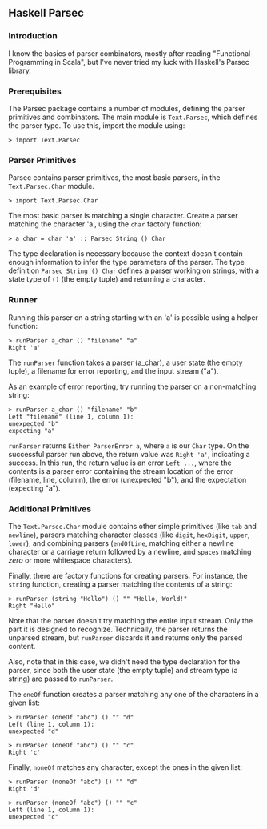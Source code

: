 ## Haskell Parsec

### Introduction

I know the basics of parser combinators, mostly after reading "Functional
Programming in Scala", but I've never tried my luck with Haskell's Parsec
library.

### Prerequisites

The Parsec package contains a number of modules, defining the parser
primitives and combinators.  The main module is `Text.Parsec`, which defines
the parser type.  To use this, import the module using:

```
> import Text.Parsec
```

### Parser Primitives

Parsec contains parser primitives, the most basic parsers, in the
`Text.Parsec.Char` module.

```
> import Text.Parsec.Char
```

The most basic parser is matching a single character.  Create a parser
matching the character 'a', using the `char` factory function:

```
> a_char = char 'a' :: Parsec String () Char
```

The type declaration is necessary because the context doesn't contain enough
information to infer the type parameters of the parser.  The type definition
`Parsec String () Char` defines a parser working on strings, with a state type
of `()` (the empty tuple) and returning a character.

### Runner

Running this parser on a string starting with an 'a' is possible using a
helper function:

```
> runParser a_char () "filename" "a"
Right 'a'
```

The `runParser` function takes a parser (a_char), a user state (the empty
tuple), a filename for error reporting, and the input stream ("a").

As an example of error reporting, try running the parser on a non-matching
string:

```
> runParser a_char () "filename" "b"
Left "filename" (line 1, column 1):
unexpected "b"
expecting "a"
```

`runParser` returns `Either ParserError a`, where `a` is our `Char` type.  On
the successful parser run above, the return value was `Right 'a'`, indicating
a success.  In this run, the return value is an error `Left ...`, where the
contents is a parser error containing the stream location of the error
(filename, line, column), the error (unexpected "b"), and the expectation
(expecting "a").

### Additional Primitives

The `Text.Parsec.Char` module contains other simple primitives (like `tab` and
`newline`), parsers matching character classes (like `digit`, `hexDigit`,
`upper`, `lower`), and combining parsers (`endOfLine`, matching either a
newline character or a carriage return followed by a newline, and `spaces`
matching _zero_ or more whitespace characters).

Finally, there are factory functions for creating parsers.  For instance, the
`string` function, creating a parser matching the contents of a string:

```
> runParser (string "Hello") () "" "Hello, World!"
Right "Hello"
```

Note that the parser doesn't try matching the entire input stream.  Only the
part it is designed to recognize.  Technically, the parser returns the
unparsed stream, but `runParser` discards it and returns only the parsed
content.

Also, note that in this case, we didn't need the type declaration for the
parser, since both the user state (the empty tuple) and stream type (a
string) are passed to `runParser`.

The `oneOf` function creates a parser matching any one of the characters in a
given list:

```
> runParser (oneOf "abc") () "" "d"
Left (line 1, column 1):
unexpected "d"

> runParser (oneOf "abc") () "" "c"
Right 'c'
```

Finally, `noneOf` matches any character, except the ones in the given list:

```
> runParser (noneOf "abc") () "" "d"
Right 'd'

> runParser (noneOf "abc") () "" "c"
Left (line 1, column 1):
unexpected "c"
```

